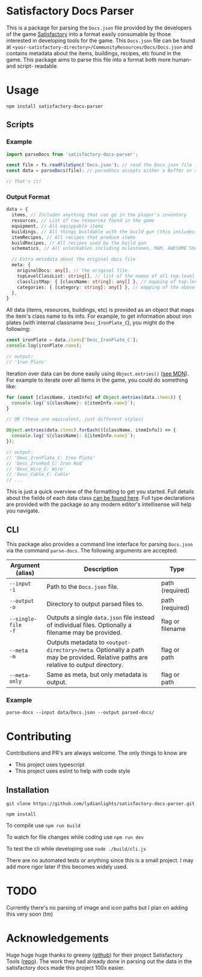 # Satisfactory Docs Parser

This is a package for parsing the `Docs.json` file provided by the developers of the game [Satisfactory](https://www.satisfactorygame.com/) into a format easily consumable by those interested in developing tools for the game. This `Docs.json` file can be found at `<your-satisfactory-directory>/CommunityResources/Docs/Docs.json` and contains metadata about the items, buildings, recipes, etc found in the game. This package aims to parse this file into a format both more human- and script- readable.

# Usage
  `npm install satisfactory-docs-parser`

## Scripts

### Example
```js
import parseDocs from 'satisfactory-docs-parser';

const file = fs.readFileSync('Docs.json'); // read the Docs.json file from wherever
const data = parseDocs(file); // parseDocs accepts either a Buffer or a string

// That's it!
```

### Output Format
```ts
data = {
  items, // Includes anything that can go in the player's inventory
  resources, // List of raw resources found in the game
  equipment, // All equippable items
  buildings, // All things buildable with the build gun (this includes vehicles)
  itemRecipes, // All recipes that produce items
  buildRecipes, // All recipes used by the build gun
  schematics, // All unlockables including milestones, MAM, AWESOME Shop, hard drive researches, and misc progression

  // Extra metadata about the original docs file
  meta: {
    originalDocs: any[], // the original file
    topLevelClassList: string[], // list of the names of all top-level classes provided in Docs.json
    classlistMap: { [className: string]: any[] }, // mapping of top-level classes to their subclass lists
    categories: { [category: string]: any[] }, // mapping of the above categories (items, buildings, etc) to their subclass lists
  },
}
```

All data (items, resources, buildings, etc) is provided as an object that maps the item's class name to its info. For example, to get information about iron plates (with internal classname `Desc_IronPlate_C`), you might do the following:
```js
const ironPlate = data.items['Desc_IronPlate_C'];
console.log(ironPlate.name);

// output:
// 'Iron Plate'
```

Iteration over data can be done easily using `Object.entries()` ([see MDN](https://developer.mozilla.org/en-US/docs/Web/JavaScript/Reference/Global_Objects/Object/entries)). For example to iterate over all items in the game, you could do something like:
```js
for (const [className, itemInfo] of Object.entries(data.items)) {
  console.log(`${className}: ${itemInfo.name}`);
}

// OR (these are equivalent, just different styles)

Object.entries(data.items).forEach(([className, itemInfo]) => {
  console.log(`${className}: ${itemInfo.name}`);
});

// output:
// 'Desc_IronPlate_C: Iron Plate'
// 'Desc_IronRod_C: Iron Rod'
// 'Desc_Wire_C: Wire'
// 'Desc_Cable_C: Cable'
// ...
```

This is just a quick overview of the formatting to get you started. Full details about the fields of each data class [can be found here](TYPES.md). Full type declarations are provided with the package so any modern editor's intellisense will help you navigate.

## CLI

This package also provides a command line interface for parsing `Docs.json` via the command `parse-docs`. The following arguments are accepted:

|Argument<br>(alias)|Description|Type|
|-|-|-|
|<nobr>`--input`</nobr><br>`-i`|Path to the `Docs.json` file.|path (required)|
|<nobr>`--output`</nobr><br>`-o`|Directory to output parsed files to.|path (required)|
|<nobr>`--single-file`</nobr><br>`-f`|Outputs a single `data.json` file instead of individual files. Optionally a filename may be provided.|flag or filename|
|<nobr>`--meta`</nobr><br>`-m`|Outputs metadata to `<output-directory>/meta`. Optionally a path may be provided. Relative paths are relative to output directory.|flag or path|
|<nobr>`--meta-only`|Same as meta, but only metadata is output.|flag or path|

### Example

`parse-docs --input data/Docs.json --output parsed-docs/`

# Contributing

Contributions and PR's are always welcome. The only things to know are

- This project uses typescript
- This project uses eslint to help with code style

## Installation

`git clone https://github.com/lydianlights/satisfactory-docs-parser.git`

`npm install`

To compile use `npm run build`

To watch for file changes while coding use `npm run dev`

To test the cli while developing use `node ./build/cli.js`

There are no automated tests or anything since this is a small project. I may add more rigor later if this becomes widely used.

# TODO

Currently there's no parsing of image and icon paths but I plan on adding this very soon (tm)

# Acknowledgements

Huge huge huge thanks to greeny ([github](https://github.com/greeny)) for their project Satisfactory Tools ([repo](https://github.com/greeny/SatisfactoryTools)). The work they had already done in parsing out the data in the satisfactory docs made this project 100x easier.
